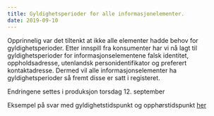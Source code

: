 ```yaml
---
title: Gyldighetsperioder for alle informasjonelementer.
date: 2019-09-10
---
```


Opprinnelig var det tiltenkt at ikke alle elementer hadde behov for gyldighetsperioder. Etter innspill fra konsumenter har vi nå 
lagt til gyldighetsperioder for informasjonselementene falsk identitet, oppholdsadresse, utenlandsk personidentifikator og preferert 
kontaktadresse. Dermed vil alle informasjonselementer ha gyldighetsperioder så fremt disse er satt i registeret. 

Endringene settes i produksjon torsdag 12. september

Eksempel på svar med gyldighetstidspunkt og opphørstidspunkt [her](https://skatteetaten.github.io/folkeregisteret-api-dokumentasjon/dokumenter/20190910_endringMetadata.JPG) 

